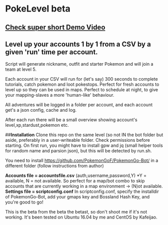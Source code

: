 # PokeLevel beta
## [Check super short Demo Video](https://vimeo.com/204947444)

## Level up your accounts 1 by 1 from a CSV by a given 'run' time per account.

Script will generate nickname, outfit and starter Pokemon and will join a team at level 5.

Each account in your CSV will run for (let's say) 300 seconds to complete tutorials, catch pokemon and loot pokestops.
Perfect for fresh accounts to level up so they can be used in maps.
Perfect to schedule at night, to give your mapping-slaves a more 'human-like' behaviour.

All adventures will be logged in a folder per account, and each account get's a json config, cache and log.

After each run there will be a small overview showing account's level,xp,stardust,pokemon etc.

##**Installation**
Clone this repo on the same level (so not IN the bot folder but aside, preferably in a user-writeable folder. Check permissions before starting. On first run, you might have to install gpw and jq (small helper tools for random name and parsion json), but this will be detected by run.sh.

You need to install https://github.com/PokemonGoF/PokemonGo-Bot/ in a different folder (follow instructions from author)

**Accounts file = accountsfile.csv**   (auth,username,password,Y)  *Y = available, N = not available. So perfect for a map/bot combo to skip accounts that are currently working in a map environment -> (N)ot available.
**Settings file = scriptconfig.conf**
In scriptconfig.conf, specify the installdir of PokemonGo-Bot, add your gmaps key and Bossland Hash Key, and you're good to go!


This is the beta from the beta the betast, so don't shoot me if it's not working. It's been tested on Ubuntu 16.04 by me and CentOS by Kafeijao.
